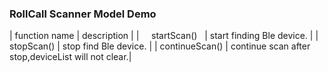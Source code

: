 ### RollCall Scanner Model Demo


|    function name   |       description         |
|      startScan()   | start finding Ble device. |
|      stopScan()    |   stop find Ble device.   |
|    continueScan()  |  continue scan after stop,deviceList will not clear.|
